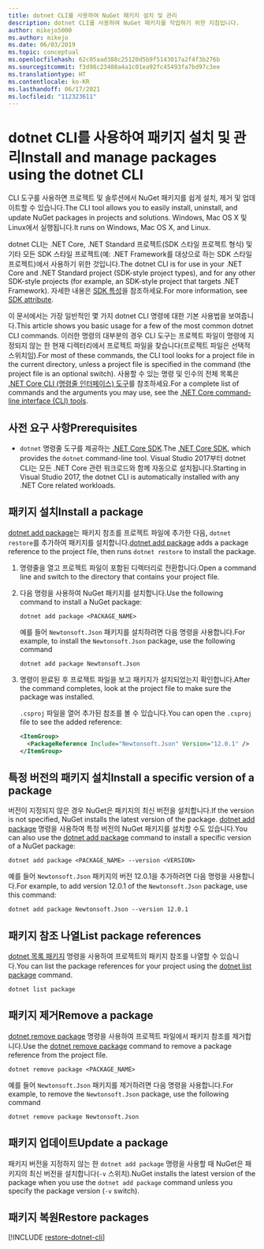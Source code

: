 ```yaml
---
title: dotnet CLI를 사용하여 NuGet 패키지 설치 및 관리
description: dotnet CLI를 사용하여 NuGet 패키지를 작업하기 위한 지침입니다.
author: mikejo5000
ms.author: mikejo
ms.date: 06/03/2019
ms.topic: conceptual
ms.openlocfilehash: 62c05aad388c25120d5b9f5143017a2f4f3b276b
ms.sourcegitcommit: f3d98c23408a4a1c01ea92fc45493fa7bd97c3ee
ms.translationtype: HT
ms.contentlocale: ko-KR
ms.lasthandoff: 06/17/2021
ms.locfileid: "112323611"
---
```

# <a name="install-and-manage-packages-using-the-dotnet-cli"></a><span data-ttu-id="32c44-103">dotnet CLI를 사용하여 패키지 설치 및 관리</span><span class="sxs-lookup"><span data-stu-id="32c44-103">Install and manage packages using the dotnet CLI</span></span>

<span data-ttu-id="32c44-104">CLI 도구를 사용하면 프로젝트 및 솔루션에서 NuGet 패키지를 쉽게 설치, 제거 및 업데이트할 수 있습니다.</span><span class="sxs-lookup"><span data-stu-id="32c44-104">The CLI tool allows you to easily install, uninstall, and update NuGet packages in projects and solutions.</span></span> <span data-ttu-id="32c44-105">Windows, Mac OS X 및 Linux에서 실행됩니다.</span><span class="sxs-lookup"><span data-stu-id="32c44-105">It runs on Windows, Mac OS X, and Linux.</span></span>

<span data-ttu-id="32c44-106">dotnet CLI는 .NET Core, .NET Standard 프로젝트(SDK 스타일 프로젝트 형식) 및 기타 모든 SDK 스타일 프로젝트(예: .NET Framework를 대상으로 하는 SDK 스타일 프로젝트)에서 사용하기 위한 것입니다.</span><span class="sxs-lookup"><span data-stu-id="32c44-106">The dotnet CLI is for use in your .NET Core and .NET Standard project (SDK-style project types), and for any other SDK-style projects (for example, an SDK-style project that targets .NET Framework).</span></span> <span data-ttu-id="32c44-107">자세한 내용은 [SDK 특성](/dotnet/core/tools/csproj#additions)을 참조하세요.</span><span class="sxs-lookup"><span data-stu-id="32c44-107">For more information, see [SDK attribute](/dotnet/core/tools/csproj#additions).</span></span>

<span data-ttu-id="32c44-108">이 문서에서는 가장 일반적인 몇 가지 dotnet CLI 명령에 대한 기본 사용법을 보여줍니다.</span><span class="sxs-lookup"><span data-stu-id="32c44-108">This article shows you basic usage for a few of the most common dotnet CLI commands.</span></span> <span data-ttu-id="32c44-109">이러한 명령의 대부분의 경우 CLI 도구는 프로젝트 파일이 명령에 지정되지 않는 한 현재 디렉터리에서 프로젝트 파일을 찾습니다(프로젝트 파일은 선택적 스위치임).</span><span class="sxs-lookup"><span data-stu-id="32c44-109">For most of these commands, the CLI tool looks for a project file in the current directory, unless a project file is specified in the command (the project file is an optional switch).</span></span> <span data-ttu-id="32c44-110">사용할 수 있는 명령 및 인수의 전체 목록은 [.NET Core CLI (명령줄 인터페이스) 도구](../reference/dotnet-commands.md)를 참조하세요.</span><span class="sxs-lookup"><span data-stu-id="32c44-110">For a complete list of commands and the arguments you may use, see the [.NET Core command-line interface (CLI) tools](../reference/dotnet-commands.md).</span></span>

## <a name="prerequisites"></a><span data-ttu-id="32c44-111">사전 요구 사항</span><span class="sxs-lookup"><span data-stu-id="32c44-111">Prerequisites</span></span>

- <span data-ttu-id="32c44-112">`dotnet` 명령줄 도구를 제공하는 [.NET Core SDK](https://www.microsoft.com/net/download/).</span><span class="sxs-lookup"><span data-stu-id="32c44-112">The [.NET Core SDK](https://www.microsoft.com/net/download/), which provides the `dotnet` command-line tool.</span></span> <span data-ttu-id="32c44-113">Visual Studio 2017부터 dotnet CLI는 모든 .NET Core 관련 워크로드와 함께 자동으로 설치됩니다.</span><span class="sxs-lookup"><span data-stu-id="32c44-113">Starting in Visual Studio 2017, the dotnet CLI is automatically installed with any .NET Core related workloads.</span></span>

## <a name="install-a-package"></a><span data-ttu-id="32c44-114">패키지 설치</span><span class="sxs-lookup"><span data-stu-id="32c44-114">Install a package</span></span>

<span data-ttu-id="32c44-115">[dotnet add package](/dotnet/core/tools/dotnet-add-package?tabs=netcore2x)는 패키지 참조를 프로젝트 파일에 추가한 다음, `dotnet restore`를 추가하여 패키지를 설치합니다.</span><span class="sxs-lookup"><span data-stu-id="32c44-115">[dotnet add package](/dotnet/core/tools/dotnet-add-package?tabs=netcore2x) adds a package reference to the project file, then runs `dotnet restore` to install the package.</span></span>

1. <span data-ttu-id="32c44-116">명령줄을 열고 프로젝트 파일이 포함된 디렉터리로 전환합니다.</span><span class="sxs-lookup"><span data-stu-id="32c44-116">Open a command line and switch to the directory that contains your project file.</span></span>

2. <span data-ttu-id="32c44-117">다음 명령을 사용하여 NuGet 패키지를 설치합니다.</span><span class="sxs-lookup"><span data-stu-id="32c44-117">Use the following command to install a NuGet package:</span></span>

    ```dotnetcli
    dotnet add package <PACKAGE_NAME>
    ```

    <span data-ttu-id="32c44-118">예를 들어 `Newtonsoft.Json` 패키지를 설치하려면 다음 명령을 사용합니다.</span><span class="sxs-lookup"><span data-stu-id="32c44-118">For example, to install the `Newtonsoft.Json` package, use the following command</span></span>

    ```dotnetcli
    dotnet add package Newtonsoft.Json
    ```

3. <span data-ttu-id="32c44-119">명령이 완료된 후 프로젝트 파일을 보고 패키지가 설치되었는지 확인합니다.</span><span class="sxs-lookup"><span data-stu-id="32c44-119">After the command completes, look at the project file to make sure the package was installed.</span></span>

   <span data-ttu-id="32c44-120">`.csproj` 파일을 열어 추가된 참조를 볼 수 있습니다.</span><span class="sxs-lookup"><span data-stu-id="32c44-120">You can open the `.csproj` file to see the added reference:</span></span>

    ```xml
    <ItemGroup>
      <PackageReference Include="Newtonsoft.Json" Version="12.0.1" />
    </ItemGroup>
    ```

## <a name="install-a-specific-version-of-a-package"></a><span data-ttu-id="32c44-121">특정 버전의 패키지 설치</span><span class="sxs-lookup"><span data-stu-id="32c44-121">Install a specific version of a package</span></span>

<span data-ttu-id="32c44-122">버전이 지정되지 않은 경우 NuGet은 패키지의 최신 버전을 설치합니다.</span><span class="sxs-lookup"><span data-stu-id="32c44-122">If the version is not specified, NuGet installs the latest version of the package.</span></span> <span data-ttu-id="32c44-123">[dotnet add package](/dotnet/core/tools/dotnet-add-package?tabs=netcore2x) 명령을 사용하여 특정 버전의 NuGet 패키지를 설치할 수도 있습니다.</span><span class="sxs-lookup"><span data-stu-id="32c44-123">You can also use the [dotnet add package](/dotnet/core/tools/dotnet-add-package?tabs=netcore2x) command to install a specific version of a NuGet package:</span></span>

```dotnetcli
dotnet add package <PACKAGE_NAME> --version <VERSION>
```

<span data-ttu-id="32c44-124">예를 들어 `Newtonsoft.Json` 패키지의 버전 12.0.1을 추가하려면 다음 명령을 사용합니다.</span><span class="sxs-lookup"><span data-stu-id="32c44-124">For example, to add version 12.0.1 of the `Newtonsoft.Json` package, use this command:</span></span>

```dotnetcli
dotnet add package Newtonsoft.Json --version 12.0.1
```

## <a name="list-package-references"></a><span data-ttu-id="32c44-125">패키지 참조 나열</span><span class="sxs-lookup"><span data-stu-id="32c44-125">List package references</span></span>

<span data-ttu-id="32c44-126">[dotnet 목록 패키지](/dotnet/core/tools/dotnet-list-package?tabs=netcore2x) 명령을 사용하여 프로젝트의 패키지 참조를 나열할 수 있습니다.</span><span class="sxs-lookup"><span data-stu-id="32c44-126">You can list the package references for your project using the [dotnet list package](/dotnet/core/tools/dotnet-list-package?tabs=netcore2x) command.</span></span>

```dotnetcli
dotnet list package
```

## <a name="remove-a-package"></a><span data-ttu-id="32c44-127">패키지 제거</span><span class="sxs-lookup"><span data-stu-id="32c44-127">Remove a package</span></span>

<span data-ttu-id="32c44-128">[dotnet remove package](/dotnet/core/tools/dotnet-remove-package?tabs=netcore2x) 명령을 사용하여 프로젝트 파일에서 패키지 참조를 제거합니다.</span><span class="sxs-lookup"><span data-stu-id="32c44-128">Use the [dotnet remove package](/dotnet/core/tools/dotnet-remove-package?tabs=netcore2x) command to remove a package reference from the project file.</span></span>

```dotnetcli
dotnet remove package <PACKAGE_NAME>
```

<span data-ttu-id="32c44-129">예를 들어 `Newtonsoft.Json` 패키지를 제거하려면 다음 명령을 사용합니다.</span><span class="sxs-lookup"><span data-stu-id="32c44-129">For example, to remove the `Newtonsoft.Json` package, use the following command</span></span>

```dotnetcli
dotnet remove package Newtonsoft.Json
```

## <a name="update-a-package"></a><span data-ttu-id="32c44-130">패키지 업데이트</span><span class="sxs-lookup"><span data-stu-id="32c44-130">Update a package</span></span>

<span data-ttu-id="32c44-131">패키지 버전을 지정하지 않는 한 `dotnet add package` 명령을 사용할 때 NuGet은 패키지의 최신 버전을 설치합니다(`-v` 스위치).</span><span class="sxs-lookup"><span data-stu-id="32c44-131">NuGet installs the latest version of the package when you use the `dotnet add package` command unless you specify the package version (`-v` switch).</span></span>

## <a name="restore-packages"></a><span data-ttu-id="32c44-132">패키지 복원</span><span class="sxs-lookup"><span data-stu-id="32c44-132">Restore packages</span></span>

[!INCLUDE [restore-dotnet-cli](includes/restore-dotnet-cli.md)]
